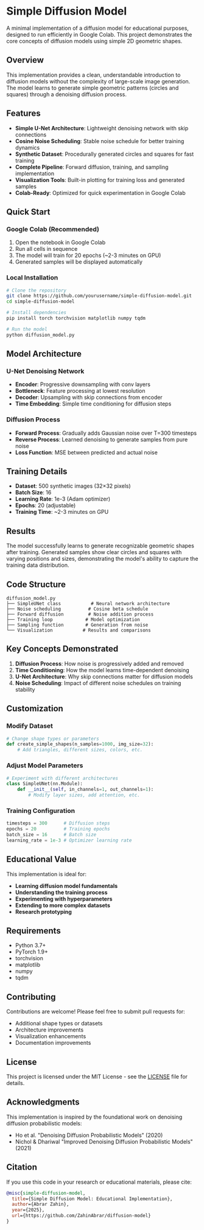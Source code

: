 # Simple Diffusion Model

A minimal implementation of a diffusion model for educational purposes, designed to run efficiently in Google Colab. This project demonstrates the core concepts of diffusion models using simple 2D geometric shapes.

## Overview

This implementation provides a clean, understandable introduction to diffusion models without the complexity of large-scale image generation. The model learns to generate simple geometric patterns (circles and squares) through a denoising diffusion process.

## Features

- **Simple U-Net Architecture**: Lightweight denoising network with skip connections
- **Cosine Noise Scheduling**: Stable noise schedule for better training dynamics  
- **Synthetic Dataset**: Procedurally generated circles and squares for fast training
- **Complete Pipeline**: Forward diffusion, training, and sampling implementation
- **Visualization Tools**: Built-in plotting for training loss and generated samples
- **Colab-Ready**: Optimized for quick experimentation in Google Colab

## Quick Start

### Google Colab (Recommended)
1. Open the notebook in Google Colab
2. Run all cells in sequence
3. The model will train for 20 epochs (~2-3 minutes on GPU)
4. Generated samples will be displayed automatically

### Local Installation
```bash
# Clone the repository
git clone https://github.com/yourusername/simple-diffusion-model.git
cd simple-diffusion-model

# Install dependencies
pip install torch torchvision matplotlib numpy tqdm

# Run the model
python diffusion_model.py
```

## Model Architecture

### U-Net Denoising Network
- **Encoder**: Progressive downsampling with conv layers
- **Bottleneck**: Feature processing at lowest resolution
- **Decoder**: Upsampling with skip connections from encoder
- **Time Embedding**: Simple time conditioning for diffusion steps

### Diffusion Process
- **Forward Process**: Gradually adds Gaussian noise over T=300 timesteps
- **Reverse Process**: Learned denoising to generate samples from pure noise
- **Loss Function**: MSE between predicted and actual noise

## Training Details

- **Dataset**: 500 synthetic images (32×32 pixels)
- **Batch Size**: 16
- **Learning Rate**: 1e-3 (Adam optimizer)
- **Epochs**: 20 (adjustable)
- **Training Time**: ~2-3 minutes on GPU

## Results

The model successfully learns to generate recognizable geometric shapes after training. Generated samples show clear circles and squares with varying positions and sizes, demonstrating the model's ability to capture the training data distribution.

## Code Structure

```
diffusion_model.py
├── SimpleUNet class           # Neural network architecture
├── Noise scheduling          # Cosine beta schedule
├── Forward diffusion         # Noise addition process  
├── Training loop            # Model optimization
├── Sampling function        # Generation from noise
└── Visualization           # Results and comparisons
```

## Key Concepts Demonstrated

1. **Diffusion Process**: How noise is progressively added and removed
2. **Time Conditioning**: How the model learns time-dependent denoising
3. **U-Net Architecture**: Why skip connections matter for diffusion models
4. **Noise Scheduling**: Impact of different noise schedules on training stability

## Customization

### Modify Dataset
```python
# Change shape types or parameters
def create_simple_shapes(n_samples=1000, img_size=32):
    # Add triangles, different sizes, colors, etc.
```

### Adjust Model Parameters
```python
# Experiment with different architectures
class SimpleUNet(nn.Module):
    def __init__(self, in_channels=1, out_channels=1):
        # Modify layer sizes, add attention, etc.
```

### Training Configuration
```python
timesteps = 300      # Diffusion steps
epochs = 20          # Training epochs  
batch_size = 16      # Batch size
learning_rate = 1e-3 # Optimizer learning rate
```

## Educational Value

This implementation is ideal for:
- **Learning diffusion model fundamentals**
- **Understanding the training process**
- **Experimenting with hyperparameters**
- **Extending to more complex datasets**
- **Research prototyping**

## Requirements

- Python 3.7+
- PyTorch 1.9+
- torchvision
- matplotlib
- numpy
- tqdm

## Contributing

Contributions are welcome! Please feel free to submit pull requests for:
- Additional shape types or datasets
- Architecture improvements
- Visualization enhancements
- Documentation improvements

## License

This project is licensed under the MIT License - see the [LICENSE](LICENSE) file for details.

## Acknowledgments

This implementation is inspired by the foundational work on denoising diffusion probabilistic models:
- Ho et al. "Denoising Diffusion Probabilistic Models" (2020)
- Nichol & Dhariwal "Improved Denoising Diffusion Probabilistic Models" (2021)

## Citation

If you use this code in your research or educational materials, please cite:

```bibtex
@misc{simple-diffusion-model,
  title={Simple Diffusion Model: Educational Implementation},
  author={Abrar Zahin},
  year={2025},
  url={https://github.com/ZahinAbrar/diffusion-model}
}
```
